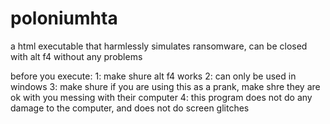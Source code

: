 # poloniumhta

a html executable that harmlessly simulates ransomware, can be closed with alt f4 without any problems

before you execute:
1: make shure alt f4 works
2: can only be used in windows
3: make shure if you are using this as a prank, make shre they are ok with you messing with their computer
4: this program does not do any damage to the computer, and does not do screen glitches
